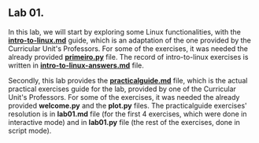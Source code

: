 ## Lab 01.



In this lab, we will start by exploring some Linux functionalities, with the **[intro-to-linux.md](https://github.com/alexandradecarvalho/programming-fundamentals/blob/main/practical-classes/lab01/intro-to-linux.md)** guide, which is an adaptation of the one provided by the Curricular Unit's Professors. For some of the exercises, it was needed the already provided **[primeiro.py](https://github.com/alexandradecarvalho/programming-fundamentals/blob/main/practical-classes/lab01/primeiro.py)** file. The record of intro-to-linux exercises is written in **[intro-to-linux-answers.md](https://github.com/alexandradecarvalho/programming-fundamentals/blob/main/practical-classes/lab01/intro-to-linux-answers.md)** file.



Secondly, this lab provides the **[practicalguide.md](https://github.com/alexandradecarvalho/programming-fundamentals/blob/main/practical-classes/lab01/practicalguide.md)** file, which is the actual practical exercises guide for the lab, provided by one of the Curricular Unit's Professors. For some of the exercises, it was needed the already provided **welcome.py** and the **plot.py** files. The practicalguide exercises' resolution is in **lab01.md** file (for the first 4 exercises, which were done in interactive mode) and in **lab01.py** file (the rest of the exercises, done in script mode).

